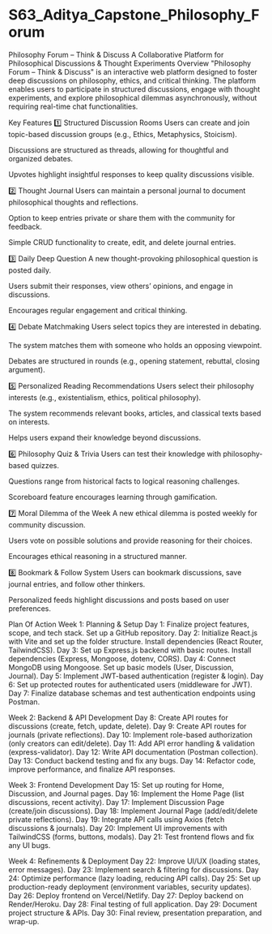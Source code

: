 # S63_Aditya_Capstone_Philosophy_Forum

Philosophy Forum – Think & Discuss
A Collaborative Platform for Philosophical Discussions & Thought Experiments
Overview
"Philosophy Forum – Think & Discuss" is an interactive web platform designed to foster deep discussions on philosophy, ethics, and critical thinking. The platform enables users to participate in structured discussions, engage with thought experiments, and explore philosophical dilemmas asynchronously, without requiring real-time chat functionalities.

Key Features
1️⃣ Structured Discussion Rooms
Users can create and join topic-based discussion groups (e.g., Ethics, Metaphysics, Stoicism).


Discussions are structured as threads, allowing for thoughtful and organized debates.


Upvotes highlight insightful responses to keep quality discussions visible.


2️⃣ Thought Journal 
Users can maintain a personal journal to document philosophical thoughts and reflections.


Option to keep entries private or share them with the community for feedback.


Simple CRUD functionality to create, edit, and delete journal entries.




3️⃣ Daily Deep Question 
A new thought-provoking philosophical question is posted daily.


Users submit their responses, view others’ opinions, and engage in discussions.


Encourages regular engagement and critical thinking.


4️⃣ Debate Matchmaking 
Users select topics they are interested in debating.


The system matches them with someone who holds an opposing viewpoint.


Debates are structured in rounds (e.g., opening statement, rebuttal, closing argument).


5️⃣ Personalized Reading Recommendations 
Users select their philosophy interests (e.g., existentialism, ethics, political philosophy).


The system recommends relevant books, articles, and classical texts based on interests.


Helps users expand their knowledge beyond discussions.


6️⃣ Philosophy Quiz & Trivia 
Users can test their knowledge with philosophy-based quizzes.


Questions range from historical facts to logical reasoning challenges.


Scoreboard feature encourages learning through gamification.


7️⃣ Moral Dilemma of the Week 
A new ethical dilemma is posted weekly for community discussion.


Users vote on possible solutions and provide reasoning for their choices.


Encourages ethical reasoning in a structured manner.


8️⃣ Bookmark & Follow System
Users can bookmark discussions, save journal entries, and follow other thinkers.


Personalized feeds highlight discussions and posts based on user preferences.


Plan Of Action 
Week 1: Planning & Setup
Day 1: Finalize project features, scope, and tech stack. Set up a GitHub repository.
Day 2: Initialize React.js with Vite and set up the folder structure. Install dependencies (React Router, TailwindCSS).
Day 3: Set up Express.js backend with basic routes. Install dependencies (Express, Mongoose, dotenv, CORS).
Day 4: Connect MongoDB using Mongoose. Set up basic models (User, Discussion, Journal).
Day 5: Implement JWT-based authentication (register & login).
Day 6: Set up protected routes for authenticated users (middleware for JWT).
Day 7: Finalize database schemas and test authentication endpoints using Postman.

Week 2: Backend & API Development
Day 8: Create API routes for discussions (create, fetch, update, delete).
Day 9: Create API routes for journals (private reflections).
Day 10: Implement role-based authorization (only creators can edit/delete).
Day 11: Add API error handling & validation (express-validator).
Day 12: Write API documentation (Postman collection).
Day 13: Conduct backend testing and fix any bugs.
Day 14: Refactor code, improve performance, and finalize API responses.

Week 3: Frontend Development
Day 15: Set up routing for Home, Discussion, and Journal pages.
Day 16: Implement the Home Page (list discussions, recent activity).
Day 17: Implement Discussion Page (create/join discussions).
Day 18: Implement Journal Page (add/edit/delete private reflections).
Day 19: Integrate API calls using Axios (fetch discussions & journals).
Day 20: Implement UI improvements with TailwindCSS (forms, buttons, modals).
Day 21: Test frontend flows and fix any UI bugs.

Week 4: Refinements & Deployment
Day 22: Improve UI/UX (loading states, error messages).
Day 23: Implement search & filtering for discussions.
Day 24: Optimize performance (lazy loading, reducing API calls).
Day 25: Set up production-ready deployment (environment variables, security updates).
Day 26: Deploy frontend on Vercel/Netlify.
Day 27: Deploy backend on Render/Heroku.
Day 28: Final testing of full application.
Day 29: Document project structure & APIs.
Day 30: Final review, presentation preparation, and wrap-up.


